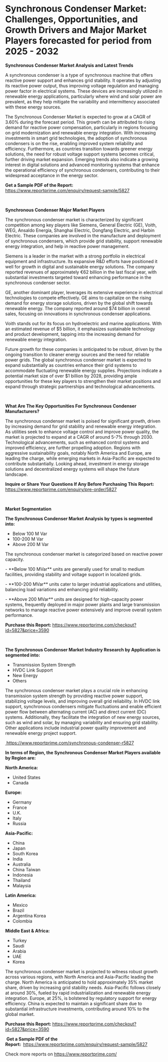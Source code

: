 <p><h1>Synchronous Condenser Market: Challenges, Opportunities, and Growth Drivers and Major Market Players forecasted for period from 2025 - 2032</h1></p><p><strong>Synchronous Condenser Market Analysis and Latest Trends</strong></p>
<p><p>A synchronous condenser is a type of synchronous machine that offers reactive power support and enhances grid stability. It operates by adjusting its reactive power output, thus improving voltage regulation and managing power factor in electrical systems. These devices are increasingly utilized in renewable energy applications, particularly where wind and solar power are prevalent, as they help mitigate the variability and intermittency associated with these energy sources.</p><p>The Synchronous Condenser Market is expected to grow at a CAGR of 3.60% during the forecast period. This growth can be attributed to rising demand for reactive power compensation, particularly in regions focusing on grid modernization and renewable energy integration. With increasing investments in smart grid technologies, the adoption of synchronous condensers is on the rise, enabling improved system reliability and efficiency. Furthermore, as countries transition towards greener energy solutions, the need for robust voltage support systems becomes critical, further driving market expansion. Emerging trends also indicate a growing interest in digital solutions and advanced monitoring systems that enhance the operational efficiency of synchronous condensers, contributing to their widespread acceptance in the energy sector.</p></p>
<p><strong>Get a Sample PDF of the Report:&nbsp;</strong> <a href="https://www.reportprime.com/enquiry/request-sample/5827?utm_campaign=2396&utm_medium=2&utm_source=Github&utm_content=ia&utm_term=19032025&utm_id=synchronous-condenser">https://www.reportprime.com/enquiry/request-sample/5827</a></p>
<p>&nbsp;</p>
<p><strong>Synchronous Condenser Major Market Players</strong></p>
<p><p>The synchronous condenser market is characterized by significant competition among key players like Siemens, General Electric (GE), Voith, WEG, Ansaldo Energia, Shanghai Electric, Dongfang Electric, and Harbin Electric. These companies are involved in the manufacture and deployment of synchronous condensers, which provide grid stability, support renewable energy integration, and help in reactive power management.</p><p>Siemens is a leader in the market with a strong portfolio in electrical equipment and infrastructure. Its expansive R&D efforts have positioned it well for growth in digital and sustainable energy solutions. The company reported revenues of approximately €62 billion in the last fiscal year, with substantial investments targeted toward enhancing performance in the synchronous condenser sector.</p><p>GE, another dominant player, leverages its extensive experience in electrical technologies to compete effectively. GE aims to capitalize on the rising demand for energy storage solutions, driven by the global shift towards renewable energy. The company reported around $74 billion in overall sales, focusing on innovations in synchronous condenser applications.</p><p>Voith stands out for its focus on hydroelectric and marine applications. With an estimated revenue of $5 billion, it emphasizes sustainable technology and product development, tapping into the increasing demand for renewable energy integration.</p><p>Future growth for these companies is anticipated to be robust, driven by the ongoing transition to cleaner energy sources and the need for reliable power grids. The global synchronous condenser market is expected to expand substantially as countries enhance their grid systems to accommodate fluctuating renewable energy supplies. Projections indicate a potential market size of over $1 billion by 2028, providing ample opportunities for these key players to strengthen their market positions and expand through strategic partnerships and technological advancements.</p></p>
<p>&nbsp;</p>
<p><strong>What Are The Key Opportunities For Synchronous Condenser Manufacturers?</strong></p>
<p><p>The synchronous condenser market is poised for significant growth, driven by increasing demand for grid stability and renewable energy integration. As utilities seek to enhance voltage control and improve power quality, the market is projected to expand at a CAGR of around 5-7% through 2030. Technological advancements, such as enhanced control systems and improved efficiency, are further propelling adoption. Regions with aggressive sustainability goals, notably North America and Europe, are leading the charge, while emerging markets in Asia-Pacific are expected to contribute substantially. Looking ahead, investment in energy storage solutions and decentralized energy systems will shape the future landscape.</p></p>
<p><strong>Inquire or Share Your Questions If Any Before Purchasing This Report:</strong> <a href="https://www.reportprime.com/enquiry/pre-order/5827?utm_campaign=2396&utm_medium=2&utm_source=Github&utm_content=ia&utm_term=19032025&utm_id=synchronous-condenser">https://www.reportprime.com/enquiry/pre-order/5827</a></p>
<p>&nbsp;</p>
<p><strong>Market Segmentation</strong></p>
<p><strong>The Synchronous Condenser Market Analysis by types is segmented into:</strong></p>
<p><ul><li>Below 100 M Var</li><li>100-200 M Var</li><li>Above 200 M Var</li></ul></p>
<p><p>The synchronous condenser market is categorized based on reactive power capacity. </p><p>- **Below 100 MVar** units are generally used for small to medium facilities, providing stability and voltage support in localized grids. </p><p>- **100-200 MVar** units cater to larger industrial applications and utilities, balancing load variations and enhancing grid reliability. </p><p>- **Above 200 MVar** units are designed for high-capacity power systems, frequently deployed in major power plants and large transmission networks to manage reactive power extensively and improve overall system performance.</p></p>
<p><strong>Purchase this Report:&nbsp;</strong><a href="https://www.reportprime.com/checkout?id=5827&price=3590&utm_campaign=2396&utm_medium=2&utm_source=Github&utm_content=ia&utm_term=19032025&utm_id=synchronous-condenser">https://www.reportprime.com/checkout?id=5827&price=3590</a></p>
<p>&nbsp;</p>
<p><strong>The Synchronous Condenser Market Industry Research by Application is segmented into:</strong></p>
<p><ul><li>Transmission System Strength</li><li>HVDC Link Support</li><li>New Energy</li><li>Others</li></ul></p>
<p><p>The synchronous condenser market plays a crucial role in enhancing transmission system strength by providing reactive power support, stabilizing voltage levels, and improving overall grid reliability. In HVDC link support, synchronous condensers mitigate fluctuations and enable efficient power flow between alternating current (AC) and direct current (DC) systems. Additionally, they facilitate the integration of new energy sources, such as wind and solar, by managing variability and ensuring grid stability. Other applications include industrial power quality improvement and renewable energy project support.</p></p>
<p><a href="https://www.reportprime.com/synchronous-condenser-r5827?utm_campaign=2396&utm_medium=2&utm_source=Github&utm_content=ia&utm_term=19032025&utm_id=synchronous-condenser">&nbsp;https://www.reportprime.com/synchronous-condenser-r5827</a></p>
<p><strong>In terms of Region, the Synchronous Condenser Market Players available by Region are:</strong></p>
<p>
    <p> <strong> North America: </strong>
        <ul>
            <li>United States</li>
            <li>Canada</li>
        </ul>
        </p> 
    <p> <strong> Europe: </strong>
        <ul>
            <li>Germany</li>
            <li>France</li>
            <li>U.K.</li>
            <li>Italy</li>
            <li>Russia</li>
        </ul>
        </p> 
    <p> <strong> Asia-Pacific: </strong>
        <ul>
            <li>China</li>
            <li>Japan</li>
            <li>South Korea</li>
            <li>India</li>
            <li>Australia</li>
            <li>China Taiwan</li>
            <li>Indonesia</li>
            <li>Thailand</li>
            <li>Malaysia</li>
        </ul>
        </p> 
    <p> <strong> Latin America: </strong>
        <ul>
            <li>Mexico</li>
            <li>Brazil</li>
            <li>Argentina Korea</li>
            <li>Colombia</li>
        </ul>
        </p> 
    <p> <strong> Middle East & Africa: </strong>
        <ul>
            <li>Turkey</li>
            <li>Saudi</li>
            <li>Arabia</li>
            <li>UAE</li>
            <li>Korea</li>
        </ul>
    </p>
    </p>
<p><p>The synchronous condenser market is projected to witness robust growth across various regions, with North America and Asia-Pacific leading the charge. North America is anticipated to hold approximately 35% market share, driven by increasing grid stability needs. Asia-Pacific follows closely at around 30%, fueled by rapid industrialization and renewable energy integration. Europe, at 25%, is bolstered by regulatory support for energy efficiency. China is expected to maintain a significant share due to substantial infrastructure investments, contributing around 10% to the global market.</p></p>
<p><strong>Purchase this Report: </strong><a href="https://www.reportprime.com/checkout?id=5827&price=3590&utm_campaign=2396&utm_medium=2&utm_source=Github&utm_content=ia&utm_term=19032025&utm_id=synchronous-condenser">https://www.reportprime.com/checkout?id=5827&price=3590</a></p>
<p>&nbsp;<strong>Get a Sample PDF of the Report:&nbsp;&nbsp;</strong><a href="https://www.reportprime.com/enquiry/request-sample/5827?utm_campaign=2396&utm_medium=2&utm_source=Github&utm_content=ia&utm_term=19032025&utm_id=synchronous-condenser">https://www.reportprime.com/enquiry/request-sample/5827</a></p>
<p><strong></strong></p>
<p>Check more reports on <a href="https://www.reportprime.com/?utm_campaign=2396&utm_medium=2&utm_source=Github&utm_content=ia&utm_term=19032025&utm_id=synchronous-condenser">https://www.reportprime.com/</a></p>